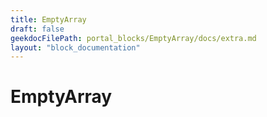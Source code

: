 ```yaml
---
title: EmptyArray
draft: false
geekdocFilePath: portal_blocks/EmptyArray/docs/extra.md
layout: "block_documentation"
---
```

# EmptyArray
